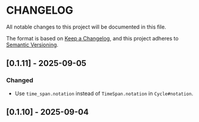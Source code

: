 # CHANGELOG

All notable changes to this project will be documented in this file.

The format is based on [Keep a Changelog](https://keepachangelog.com/en/1.1.0/),
and this project adheres to [Semantic Versioning](https://semver.org/spec/v2.0.0.html).

## [0.1.11] - 2025-09-05

### Changed

- Use `time_span.notation` instead of `TimeSpan.notation` in `Cycle#notation`.

## [0.1.10] - 2025-09-04
